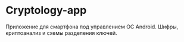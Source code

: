# Cryptology-app
Приложение для смартфона под управлением ОС Android. Шифры, криптоанализ и схемы разделения ключей.
